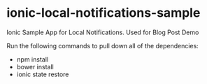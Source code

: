 # ionic-local-notifications-sample
Ionic Sample App for Local Notifications.  Used for Blog Post Demo


Run the following commands to pull down all of the dependencies:

* npm install
* bower install
* ionic state restore
